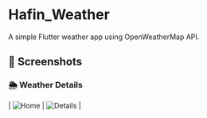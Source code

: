 # Hafin_Weather
A simple Flutter weather app using OpenWeatherMap API.
## 📱 Screenshots
### 🌦️ Weather Details
| ![Home](assets/screenshots/screenshot1.png) | ![Details](assets/screenshots/screenshot2.png) |



